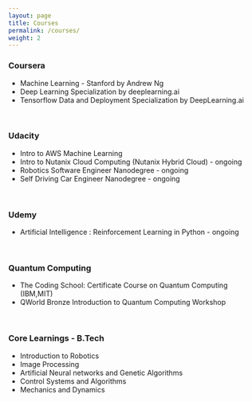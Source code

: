 ```yaml
---
layout: page
title: Courses
permalink: /courses/
weight: 2
---
```


### Coursera  <br>
<ul>
<li> Machine Learning - Stanford by Andrew Ng                           </li>
<li> Deep Learning Specialization by deeplearning.ai             </li>       
<li>Tensorflow Data and Deployment Specialization by DeepLearning.ai  </li>
</ul> <br>

### Udacity  <br>
<ul>
<li> Intro to AWS Machine Learning </li>                                 
    <li>Intro to Nutanix Cloud Computing (Nutanix Hybrid Cloud) - ongoing  </li> 
    <li> Robotics Software Engineer Nanodegree - ongoing </li>
    <li> Self Driving Car Engineer Nanodegree - ongoing </li> 
    </ul><br>

### Udemy <br>
<ul>
<li> Artificial Intelligence : Reinforcement Learning in Python - ongoing </li>
</ul>
<br>

### Quantum Computing <br>
<ul>
<li> The Coding School: Certificate Course on Quantum Computing (IBM,MIT) </li>
<li> QWorld Bronze Introduction to Quantum Computing Workshop </li>
</ul>
<br>

<!-- ### Distance Learning <br>

<br> -->


### Core Learnings - B.Tech  <br>
<ul>    
<li> Introduction to Robotics </li>      
<li> Image Processing </li>   
<li> Artificial Neural networks and Genetic Algorithms  </li>   
<li> Control Systems and Algorithms </li> 
<li> Mechanics and Dynamics </li> </ul> <br>
